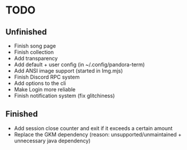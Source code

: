 # TODO

## Unfinished
- Finish song page
- Finish collection
- Add transparency
- Add default + user config (in ~/.config/pandora-term)
- Add ANSI image support (started in Img.mjs)
- Finish Discord RPC system
- Add options to the cli
- Make Login more reliable
- Finish notification system (fix glitchiness)

## Finished
- Add session close counter and exit if it exceeds a certain amount
- Replace the GKM dependency (reason: unsupported/unmaintained + unnecessary java dependency)